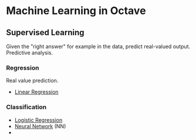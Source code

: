 # Machine Learning in Octave

## Supervised Learning

Given the "right answer" for example in the data, predict real-valued output. Predictive analysis.

### Regression

Real value prediction.

- [Linear Regression](linear-regression)

### Classification

- [Logistic Regression](logistic-regression)
- [Neural Network](neural-network) (NN)
- 